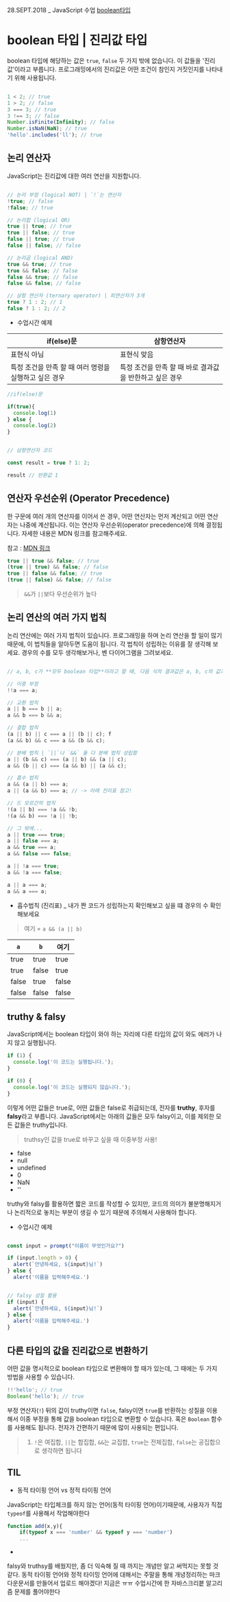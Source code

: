 28.SEPT.2018 _ JavaScript 수업 [boolean타입](https://helloworldjavascript.net/pages/150-boolean.html)

# boolean 타입 | 진리값 타입

boolean 타입에 해당하는 값은 `true`, `false` 두 가지 밖에 없습니다. 이 값들을 '진리값'이라고 부릅니다. 프로그래밍에서의 진리값은 어떤 조건이 참인지 거짓인지를 나타내기 위해 사용됩니다.

```js	

1 < 2; // true
1 > 2; // false
3 === 3; // true
3 !== 3; // false
Number.isFinite(Infinity); // false
Number.isNaN(NaN); // true
'hello'.includes('ll'); // true

```

## 논리 연산자

JavaScript는 진리값에 대한 여러 연산을 지원합니다.

```js

// 논리 부정 (logical NOT) | `!`는 연산자
!true; // false
!false; // true

// 논리합 (logical OR)
true || true; // true
true || false; // true
false || true; // true
false || false; // false

// 논리곱 (logical AND)
true && true; // true
true && false; // false
false && true; // false
false && false; // false

// 삼항 연산자 (ternary operator) | 피연산자가 3개
true ? 1 : 2; // 1
false ? 1 : 2; // 2

```

* 수업시간 예제

| if(else)문 | 삼항연산자 |
|------------|---------|
| 표현식 아님  | 표현식 맞음|
|특정 조건을 만족 할 때 여러 명령을 실행하고 싶은 경우|특정 조건을 만족 할 때 바로 결과값을 반한하고 싶은 경우|


```js
//if(else)문

if(true){
  console.log(1)
} else {
  console.log(2)
}


// 삼항연산자 코드

const result = true ? 1: 2;

result // 반환값 1

```




## 연산자 우선순위 (Operator Precedence)

한 구문에 여러 개의 연산자를 이어서 쓴 경우, 어떤 연산자는 먼저 계산되고 어떤 연산자는 나중에 계산됩니다. 이는 연산자 우선순위(operator precedence)에 의해 결정됩니다. 자세한 내용은 MDN 링크를 참고해주세요.

참고 : [MDN 링크](https://developer.mozilla.org/ko/docs/Web/JavaScript/Reference/Operators/%EC%97%B0%EC%82%B0%EC%9E%90_%EC%9A%B0%EC%84%A0%EC%88%9C%EC%9C%84)

```js
true || true && false; // true 
(true || true) && false; // false
true || false && false; // true
(true || false) && false; // false
```
> `&&`가 `||`보다 우선순위가 높다

## 논리 연산의 여러 가지 법칙

논리 연산에는 여러 가지 법칙이 있습니다. 프로그래밍을 하며 논리 연산을 할 일이 많기 때문에, 이 법칙들을 알아두면 도움이 됩니다. 각 법칙이 성립하는 이유를 잘 생각해 보세요. 경우의 수를 모두 생각해보거나, 벤 다이어그램을 그려보세요.

```js

// a, b, c가 **모두 boolean 타입**이라고 할 때, 다음 식의 결과값은 a, b, c의 값과 관계 없이 모두 true 입니다.

// 이중 부정
!!a === a;

// 교환 법칙
a || b === b || a;
a && b === b && a;

// 결합 법칙
(a || b) || c === a || (b || c); f
(a && b) && c === a && (b && c);

// 분배 법칙 | `||`나 `&&` 둘 다 분배 법칙 성립함
a || (b && c) === (a || b) && (a || c);
a && (b || c) === (a && b) || (a && c);

// 흡수 법칙
a && (a || b) === a;
a || (a && b) === a; // -> 아래 진리표 참고! 

// 드 모르간의 법칙
!(a || b) === !a && !b;
!(a && b) === !a || !b;

// 그 밖에...
a || true === true;
a || false === a;
a && true === a;
a && false === false;

a || !a === true;
a && !a === false;

a || a === a;
a && a === a;

```

* 흡수법칙 (진리표) _ 내가 짠 코드가 성립하는지 확인해보고 싶을 떄 경우의 수 확인해보세요

> 여기 = `a && (a || b)`

| `a`       | `b`     | 여기 |
| ------|------------| -----|
|	true|		true		| true	|
|true	|		false		| true|
|false	|		true		| false|
|false	|		false		| false|





## truthy & falsy

JavaScript에서는 boolean 타입이 와야 하는 자리에 다른 타입의 값이 와도 에러가 나지 않고 실행됩니다.

```js
if (1) {
  console.log('이 코드는 실행됩니다.');
}

if (0) {
  console.log('이 코드는 실행되지 않습니다.');
}
```
이렇게 어떤 값들은 true로, 어떤 값들은 false로 취급되는데, 전자를 **truthy**, 후자를 **falsy**라고 부릅니다. JavaScript에서는 아래의 값들은 모두 falsy이고, 이를 제외한 모든 값들은 truthy입니다.

>truthsy인 값을 true로 바꾸고 싶을 때 이중부정 사용!

* false
* null
* undefined
* 0
* NaN
* ''

truthy와 falsy를 활용하면 짧은 코드를 작성할 수 있지만, 코드의 의미가 불분명해지거나 논리적으로 놓치는 부분이 생길 수 있기 때문에 주의해서 사용해야 합니다. 


* 수업시간 예제

```js

const input = prompt("이름이 무엇인가요?")

if (input.length > 0) {
  alert(`안녕하세요, ${input}님!`)
} else {
  alert('이름을 입력해주세요.')


// falsy 성질 활용
if (input) {
  alert(`안녕하세요, ${input}님!`)
} else {
  alert('이름을 입력해주세요.')
}

```





## 다른 타입의 값을 진리값으로 변환하기

어떤 값을 명시적으로 boolean 타입으로 변환해야 할 때가 있는데, 그 때에는 두 가지 방법을 사용할 수 있습니다.

```js
!!'hello'; // true
Boolean('hello'); // true
```
부정 연산자(`!`) 뒤의 값이 truthy이면 `false`, falsy이면 `true`를 반환하는 성질을 이용해서 이중 부정을 통해 값을 boolean 타입으로 변환할 수 있습니다. 혹은 `Boolean` 함수를 사용해도 됩니다. 전자가 간편하기 때문에 많이 사용되는 편입니다.

>1. `!`은 여집합, `||`는 합집합, `&&`는 교집합, `true`는 전체집합, `false`는 공집합으로 생각하면 됩니다






## TIL

* 동적 타이핑 언어 vs 정적 타이핑 언어 

JavaScript는 타입체크를 하지 않는 언어(동적 타이핑 언어)이기때문에, 사용자가 직접 `typeof`를 사용해서 작업해야한다

```js
function add(x,y){
	if(typeof x === 'number' && typeof y === 'number')
	...
```


- 

falsy와 truthsy를 배웠지만, 좀 더 익숙해 질 때 까지는 개념만 알고 써먹지는 못할 것 같다.
동적 타이핑 언어와 정적 타이밍 언어에 대해서는 주말을 통해 개녕정리하는 마크다운문서를 만들어서 업로드 해야겠다!
지금은 ㅠㅠ 수업시간에 한 자바스크리븥 알고리즘 문제를 풀어야한다
